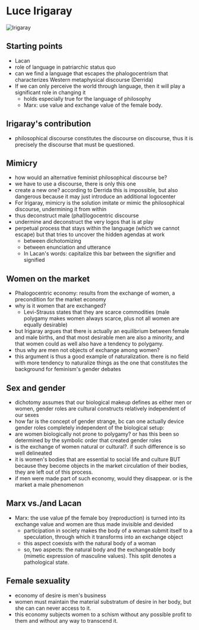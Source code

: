 # Luce Irigaray

![Irigaray](https://workingwithluceirigaray.files.wordpress.com/2013/04/irigaray-by-cathy-bernheim.jpg)

## Starting points
- Lacan
- role of language in patriarchic status quo
- can we find a language that escapes the phalogocentrism that characterizes Western metaphysical discourse (Derrida)
- If we can only perceive the world through language, then it will play a significant role in changing it
  - holds especially true for the language of philosophy
  - Marx: use value and exchange value of the female body.

## Irigaray's contribution
- philosophical discourse constitutes the discourse on discourse, thus it is precisely the discourse that must be questioned. 
  
## Mimicry
- how would an alternative feminist philosophical discourse be?
- we have to use a discourse, there is only this one
- create a new one? according to Derrida this is impossible, but also dangerous because it may just introduce an additional logocenter
- For Irigaray, mimicry is the solution imitate or mimic the philosophical discourse, undermining it from within
- thus deconstruct male (phal)logocentric discourse
- undermine and deconstruct the very logos that is at play
- perpetual process that stays within the language (which we cannot escape) but that tries to uncover the hidden agendas at work 
  - between dichotomizing
  - between enunciation and utterance
  - In Lacan's words: capitalize this bar between the signifier and signified

## Women on the market 
- Phalogocentric economy: results from the exchange of women, a precondition for the market economy
- why is it women that are exchanged?
  - Levi-Strauss states that they are scarce commodities (male polygamy makes women always scarce, plus not all women are equally desirable)
 - but Irigaray argues that there is actually an equilibrium between female and male births, and that most desirable men are also a minority, and that women could as well also have a tendency to polygamy.
 - thus why are men not objects of exchange among women?
 - this argument is thus a good example of naturalization. there is no field with more tendency to naturalize things as the one that constitutes the background for feminism's gender debates

## Sex and gender
- dichotomy assumes that our biological makeup defines as either men or women, gender roles are cultural constructs relatively independent of our sexes
- how far is the concept of gender strange, bc can one actually device gender roles completely independent of the biological setup:
- are women biologically not prone to polygamy? or has this been so determined by the symbolic order that created gender roles
- is the exchange of  women natural or cultural?. if such difference is so well delineated
- it is women's bodies that are essential to social life and culture BUT because they become objects in the market circulation of their bodies, they are left out of this process.
- if men were made part of such economy, would they disappear. or is the market a male phenomenon

## Marx vs./and Lacan
- Marx: the use value pf the female boy (reproduction) is turned into its exchange value and women are thus made invisible and devided
   -    participation in society makes the body of a woman submit itself to a speculation, through which it transforms into an exchange object
   -    this aspect coexists with the natural body of a woman
   -    so, two aspects: the natural body and the exchangeable body (mimetic expression of masculine values). This split denotes a pathological state.

## Female sexuality
- economy of desire is men's business
- women must maintain the material substratum of desire in her body, but she can can never access to it.
- this economy subjects women to a schism without any possible profit to them and without any way to transcend it.
    

